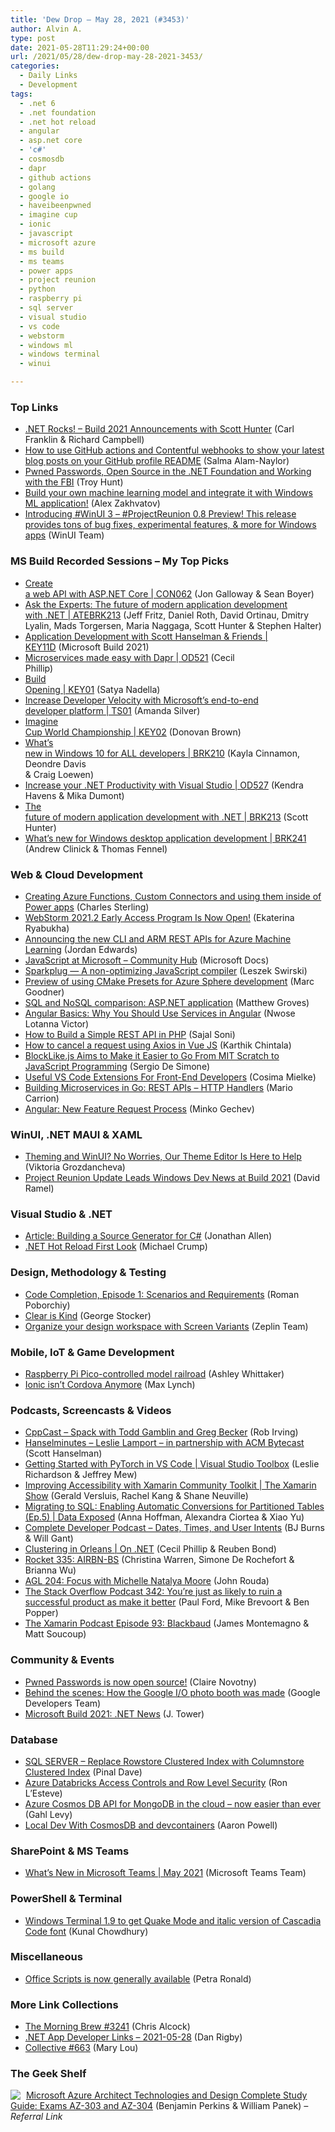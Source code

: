 ```yaml
---
title: 'Dew Drop – May 28, 2021 (#3453)'
author: Alvin A.
type: post
date: 2021-05-28T11:29:24+00:00
url: /2021/05/28/dew-drop-may-28-2021-3453/
categories:
  - Daily Links
  - Development
tags:
  - .net 6
  - .net foundation
  - .net hot reload
  - angular
  - asp.net core
  - 'c#'
  - cosmosdb
  - dapr
  - github actions
  - golang
  - google io
  - haveibeenpwned
  - imagine cup
  - ionic
  - javascript
  - microsoft azure
  - ms build
  - ms teams
  - power apps
  - project reunion
  - python
  - raspberry pi
  - sql server
  - visual studio
  - vs code
  - webstorm
  - windows ml
  - windows terminal
  - winui

---
```

### <a name="top"></a>Top Links

  * <a href="http://www.dotnetrocks.com/default.aspx?ShowNum=1741" target="_blank" rel="noopener">.NET Rocks! &#8211; Build 2021 Announcements with Scott Hunter</a> (Carl Franklin & Richard Campbell)
  * <a href="https://whitep4nth3r.com/blog/how-to-github-actions-contentful-webhooks-to-show-latest-blog-posts-readme" target="_blank" rel="noopener">How to use GitHub actions and Contentful webhooks to show your latest blog posts on your GitHub profile README</a> (Salma Alam-Naylor)
  * <a href="http://feedproxy.google.com/~r/TroyHunt/~3/PxCNImjQffQ/" target="_blank" rel="noopener">Pwned Passwords, Open Source in the .NET Foundation and Working with the FBI</a> (Troy Hunt)
  * <a href="https://devblogs.microsoft.com/windowsai/build-your-own-machine-learning-model-and-integrate-it-with-windows-ml-application/?WT.mc_id=DOP-MVP-4025064" target="_blank" rel="noopener">Build your own machine learning model and integrate it with Windows ML application!</a> (Alex Zakhvatov)
  * <a href="https://twitter.com/WindowsUI/status/1398034600052498434" target="_blank" rel="noopener">Introducing #WinUI 3 &#8211; #ProjectReunion 0.8 Preview! This release provides tons of bug fixes, experimental features, & more for Windows apps</a> (WinUI Team)



### MS Build Recorded Sessions &#8211; My Top Picks

<!--StartFragment--></p> 

  * <a href="http://www.youtube.com/watch?v=k6bEXc2Q_Wg" target="_blank" rel="noopener">Create<br /> a web API with ASP.NET Core | CON062</a> (Jon Galloway & Sean Boyer)
  * <a href="https://www.youtube.com/watch?v=SMz_QDZYZCw&ab_channel=MicrosoftDeveloper" target="_blank" rel="noopener">Ask the Experts: The future of modern application development<br /> with .NET | ATEBRK213</a> (Jeff Fritz, Daniel Roth, David Ortinau, Dmitry  
    Lyalin, Mads Torgersen, Maria Naggaga, Scott Hunter & Stephen Halter)
  * <a href="https://www.youtube.com/watch?v=EWYYgEkGJfs&ab_channel=MicrosoftDeveloper" target="_blank" rel="noopener">Application Development with Scott Hanselman & Friends |<br /> KEY11D</a> (Microsoft Build 2021)
  * <a href="http://www.youtube.com/watch?v=DyKYB76SDx0" target="_blank" rel="noopener">Microservices made easy with Dapr | OD521</a> (Cecil  
    Phillip)
  * <a href="http://www.youtube.com/watch?v=KQt0v950h6k" target="_blank" rel="noopener">Build<br /> Opening | KEY01</a> (Satya Nadella)
  * <a href="http://www.youtube.com/watch?v=jeCmyZuG8Ig" target="_blank" rel="noopener">Increase Developer Velocity with Microsoft’s end-to-end<br /> developer platform | TS01</a> (Amanda Silver)
  * <a href="http://www.youtube.com/watch?v=6Uiq7vt6Eto" target="_blank" rel="noopener">Imagine<br /> Cup World Championship | KEY02</a> (Donovan Brown)
  * <a href="http://www.youtube.com/watch?v=hzmtaS5I29Q" target="_blank" rel="noopener">What&#8217;s<br /> new in Windows 10 for ALL developers | BRK210</a> (Kayla Cinnamon, Deondre Davis  
    & Craig Loewen)
  * <a href="http://www.youtube.com/watch?v=Ok-csh6FLL0" target="_blank" rel="noopener">Increase your .NET Productivity with Visual Studio | OD527</a> (Kendra Havens & Mika Dumont)
  * <a href="http://www.youtube.com/watch?v=2Ky28Et3gy0" target="_blank" rel="noopener">The<br /> future of modern application development with .NET | BRK213</a> (Scott  
    Hunter)
  * <a href="https://www.youtube.com/watch?v=U4ja4nZnwh4&ab_channel=MicrosoftDeveloperMicrosoftDeveloper" target="_blank" rel="noopener">What&#8217;s new for Windows desktop application development | BRK241</a> (Andrew Clinick & Thomas Fennel)



<!--EndFragment-->

### <a name="web"></a>Web & Cloud Development

  * <a href="https://sterlingsdotlife.wordpress.com/2021/05/27/creating-azure-functions-custom-connectors-and-using-them-inside-of-power-apps/" target="_blank" rel="noopener">Creating Azure Functions, Custom Connectors and using them inside of Power apps</a> (Charles Sterling)
  * <a href="https://blog.jetbrains.com/webstorm/2021/05/webstorm-2021-2-eap-1/" target="_blank" rel="noopener">WebStorm 2021.2 Early Access Program Is Now Open!</a> (Ekaterina Ryabukha)
  * <a href="https://techcommunity.microsoft.com/t5/azure-ai/announcing-the-new-cli-and-arm-rest-apis-for-azure-machine/ba-p/2393447?WT.mc_id=DOP-MVP-4025064" target="_blank" rel="noopener">Announcing the new CLI and ARM REST APIs for Azure Machine Learning</a> (Jordan Edwards)
  * <a href="https://docs.microsoft.com/en-us/javascript/?WT.mc_id=DOP-MVP-4025064" target="_blank" rel="noopener">JavaScript at Microsoft &#8211; Community Hub</a> (Microsoft Docs)
  * <a href="https://v8.dev/blog/sparkplug" target="_blank" rel="noopener">Sparkplug — A non-optimizing JavaScript compiler</a> (Leszek Swirski)
  * <a href="https://devblogs.microsoft.com/cppblog/preview-of-using-cmake-presets-for-azure-sphere-development/?WT.mc_id=DOP-MVP-4025064" target="_blank" rel="noopener">Preview of using CMake Presets for Azure Sphere development</a> (Marc Goodner)
  * <a href="https://blog.couchbase.com/sql-nosql-comparison-aspnet-application/" target="_blank" rel="noopener">SQL and NoSQL comparison: ASP.NET application</a> (Matthew Groves)
  * <a href="https://www.telerik.com/blogs/angular-basics-why-you-should-use-services-angular" target="_blank" rel="noopener">Angular Basics: Why You Should Use Services in Angular</a> (Nwose Lotanna Victor)
  * <a href="https://code.tutsplus.com/tutorials/how-to-build-a-simple-rest-api-in-php--cms-37000" target="_blank" rel="noopener">How to Build a Simple REST API in PHP</a> (Sajal Soni)
  * <a href="https://coderethinked.com/how-to-cancel-a-request-using-axios-in-vue-js/" target="_blank" rel="noopener">How to cancel a request using Axios in Vue JS</a> (Karthik Chintala)
  * <a href="https://www.infoq.com/news/2021/05/blocklike-js-scratch-programming/?utm_campaign=infoq_content&utm_source=infoq&utm_medium=feed&utm_term=global" target="_blank" rel="noopener">BlockLike.js Aims to Make it Easier to Go From MIT Scratch to JavaScript Programming</a> (Sergio De Simone)
  * <a href="https://smashingmagazine.com/2021/05/useful-vs-code-extensions-web-developers/" target="_blank" rel="noopener">Useful VS Code Extensions For Front-End Developers</a> (Cosima Mielke)
  * <a href="https://dev.to/mariocarrion/building-microservices-in-go-rest-apis-http-handlers-578g" target="_blank" rel="noopener">Building Microservices in Go: REST APIs &#8211; HTTP Handlers</a> (Mario Carrion)
  * <a href="https://blog.angular.io/new-feature-request-process-a9f69d106fc8?source=rss----447683c3d9a3---4" target="_blank" rel="noopener">Angular: New Feature Request Process</a> (Minko Gechev)



### <a name="silverlight"></a>WinUI, .NET MAUI & XAML

  * <a href="https://www.telerik.com/blogs/theming-winui-no-worries-our-theme-editor-here-to-help" target="_blank" rel="noopener">Theming and WinUI? No Worries, Our Theme Editor Is Here to Help</a> (Viktoria Grozdancheva)
  * <a href="https://visualstudiomagazine.com/articles/2021/05/27/build-win-dev.aspx" target="_blank" rel="noopener">Project Reunion Update Leads Windows Dev News at Build 2021</a> (David Ramel)



### <a name="dotnet"></a>Visual Studio & .NET

  * <a href="https://www.infoq.com/articles/CSharp-Source-Generator/?utm_campaign=infoq_content&utm_source=infoq&utm_medium=feed&utm_term=global" target="_blank" rel="noopener">Article: Building a Source Generator for C#</a> (Jonathan Allen)
  * <a href="https://dev.to/mbcrump/net-hot-reload-first-look-11jj" target="_blank" rel="noopener">.NET Hot Reload First Look</a> (Michael Crump)



### <a name="design"></a>Design, Methodology & Testing

  * <a href="https://blog.jetbrains.com/blog/2021/05/28/code-completion-episode-1-scenarios-and-requirements/" target="_blank" rel="noopener">Code Completion, Episode 1: Scenarios and Requirements</a> (Roman Poborchiy)
  * <a href="https://georgestocker.com/2021/05/27/clear-is-kind/" target="_blank" rel="noopener">Clear is Kind</a> (George Stocker)
  * <a href="https://blog.zeplin.io/organize-your-design-workspace-with-screen-variants-b40564c00fe8?source=rss----42748f0aa96f---4" target="_blank" rel="noopener">Organize your design workspace with Screen Variants</a> (Zeplin Team)



### <a name="mobile"></a>Mobile, IoT & Game Development

  * <a href="https://www.raspberrypi.org/blog/raspberry-pi-pico-controlled-model-railroad/" target="_blank" rel="noopener">Raspberry Pi Pico-controlled model railroad</a> (Ashley Whittaker)
  * <a href="https://ionicframework.com/blog/ionic-isnt-cordova-anymore/" target="_blank" rel="noopener">Ionic isn’t Cordova Anymore</a> (Max Lynch)



### <a name="podcasts"></a>Podcasts, Screencasts & Videos

  * <a href="https://cppcast.libsyn.com/spack-with-todd-gamblin-and-greg-becker" target="_blank" rel="noopener">CppCast &#8211; Spack with Todd Gamblin and Greg Becker</a> (Rob Irving)
  * <a href="https://www.hanselminutes.com" target="_blank" rel="noopener">Hanselminutes &#8211; Leslie Lamport &#8211; in partnership with ACM Bytecast</a> (Scott Hanselman)
  * <a href="https://channel9.msdn.com/Shows/Visual-Studio-Toolbox/Getting-Started-with-PyTorch-in-VS-Code?WT.mc_id=DOP-MVP-4025064" target="_blank" rel="noopener">Getting Started with PyTorch in VS Code | Visual Studio Toolbox</a> (Leslie Richardson & Jeffrey Mew)
  * <a href="https://channel9.msdn.com/Shows/XamarinShow/Improving-Accessibility-with-Xamarin-Community-Toolkit?WT.mc_id=DOP-MVP-4025064" target="_blank" rel="noopener">Improving Accessibility with Xamarin Community Toolkit | The Xamarin Show</a> (Gerald Versluis, Rachel Kang & Shane Neuville)
  * <a href="https://channel9.msdn.com/Shows/Data-Exposed/Migrating-to-SQL-Enabling-Automatic-Conversions-for-Partitioned-Tables-Ep5?WT.mc_id=DOP-MVP-4025064" target="_blank" rel="noopener">Migrating to SQL: Enabling Automatic Conversions for Partitioned Tables (Ep.5) | Data Exposed</a> (Anna Hoffman, Alexandra Ciortea & Xiao Yu)
  * <a href="https://completedeveloperpodcast.com/dates-times-and-user-intents/?utm_source=rss&utm_medium=rss&utm_campaign=dates-times-and-user-intents" target="_blank" rel="noopener">Complete Developer Podcast &#8211; Dates, Times, and User Intents</a> (BJ Burns & Will Gant)
  * <a href="https://channel9.msdn.com/Shows/On-NET/Clustering-in-Orleans?WT.mc_id=DOP-MVP-4025064" target="_blank" rel="noopener">Clustering in Orleans | On .NET</a> (Cecil Phillip & Reuben Bond)
  * <a href="http://relay.fm/rocket/335" target="_blank" rel="noopener">Rocket 335: AIRBN-BS</a> (Christina Warren, Simone De Rochefort & Brianna Wu)
  * <a href="https://www.ageekleader.com/agl-204-focus-with-michelle-natalya-moore/" target="_blank" rel="noopener">AGL 204: Focus with Michelle Natalya Moore</a> (John Rouda)
  * <a href="https://stackoverflow.blog/2021/05/28/podcast-342-youre-just-as-likely-to-ruin-a-successful-product-as-make-it-better/" target="_blank" rel="noopener">The Stack Overflow Podcast 342: You’re just as likely to ruin a successful product as make it better</a> (Paul Ford, Mike Brevoort & Ben Popper)
  * <a href="https://www.xamarinpodcast.com/93" target="_blank" rel="noopener">The Xamarin Podcast Episode 93: Blackbaud</a> (James Montemagno & Matt Soucoup)



### <a name="events"></a>Community & Events

  * <a href="https://dotnetfoundation.org/blog/2021/05/27/pwned-passwords-is-now-open-source" target="_blank" rel="noopener">Pwned Passwords is now open source!</a> (Claire Novotny)
  * <a href="http://feedproxy.google.com/~r/GDBcode/~3/gs2QECafc3s/behind-scenes-how-google-io-photo-booth-was-made.html" target="_blank" rel="noopener">Behind the scenes: How the Google I/O photo booth was made</a> (Google Developers Team)
  * <a href="https://trailheadtechnology.com/microsoft-build-2021-net-news/?utm_source=rss&utm_medium=rss&utm_campaign=microsoft-build-2021-net-news" target="_blank" rel="noopener">Microsoft Build 2021: .NET News</a> (J. Tower)



### <a name="sql"></a>Database

  * <a href="https://blog.sqlauthority.com/2021/05/28/sql-server-replace-rowstore-clustered-index-with-columnstore-clustered-index/?utm_source=rss&utm_medium=rss&utm_campaign=sql-server-replace-rowstore-clustered-index-with-columnstore-clustered-index" target="_blank" rel="noopener">SQL SERVER – Replace Rowstore Clustered Index with Columnstore Clustered Index</a> (Pinal Dave)
  * <a href="http://feedproxy.google.com/~r/MSSQLTips-LatestSqlServerTips/~3/-V77FW3REcU/" target="_blank" rel="noopener">Azure Databricks Access Controls and Row Level Security</a> (Ron L&#8217;Esteve)
  * <a href="https://devblogs.microsoft.com/cosmosdb/azure-cosmos-db-api-for-mongodb-in-the-cloud-now-easier-than-ever/?WT.mc_id=DOP-MVP-4025064" target="_blank" rel="noopener">Azure Cosmos DB API for MongoDB in the cloud – now easier than ever</a> (Gahl Levy)
  * <a href="https://www.aaron-powell.com/posts/2021-05-27-local-dev-with-cosmosdb-and-devcontainers/" target="_blank" rel="noopener">Local Dev With CosmosDB and devcontainers</a> (Aaron Powell)



### <a name="sp"></a>SharePoint & MS Teams

  * <a href="https://techcommunity.microsoft.com/t5/microsoft-teams-blog/what-s-new-in-microsoft-teams-may-2021/ba-p/2391927?WT.mc_id=DOP-MVP-4025064" target="_blank" rel="noopener">What’s New in Microsoft Teams | May 2021</a> (Microsoft Teams Team)



### <a name="ps"></a>PowerShell & Terminal

  * <a href="http://feedproxy.google.com/~r/kunal2383/~3/FDHMzvZNXNI/windows-terminal.html" target="_blank" rel="noopener">Windows Terminal 1.9 to get Quake Mode and italic version of Cascadia Code font</a> (Kunal Chowdhury)



### <a name="misc"></a>Miscellaneous

  * <a href="https://techcommunity.microsoft.com/t5/excel-blog/office-scripts-is-now-generally-available/ba-p/2352548?WT.mc_id=DOP-MVP-4025064" target="_blank" rel="noopener">Office Scripts is now generally available</a> (Petra Ronald)



### <a name="links"></a>More Link Collections

  * <a href="http://feedproxy.google.com/~r/ReflectivePerspective/~3/fvQE2vFbhRY/" target="_blank" rel="noopener">The Morning Brew #3241</a> (Chris Alcock)
  * <a href="https://links.danrigby.com/2021/05/app-developer-links-2021-05-28/" target="_blank" rel="noopener">.NET App Developer Links &#8211; 2021-05-28</a> (Dan Rigby)
  * <a href="http://feedproxy.google.com/~r/tympanus/~3/Xk1qiFJCwHA/" target="_blank" rel="noopener">Collective #663</a> (Mary Lou)



### <a name="shelf"></a>The Geek Shelf

<a href="https://www.amazon.com/dp/1119559537/?tag=amavin-20" target="_blank" rel="noopener"><img decoding="async" align="left" style="margin: 0px 5px 0px 0px; border: 0px currentcolor; border-image: none; float: left; display: inline; background-image: none;" src="https://m.media-amazon.com/images/I/51J-AMWoSmL._SS135_.jpg" border="0" /></a>&nbsp;<a href="https://www.amazon.com/dp/1119559537/?tag=amavin-20" target="_blank" rel="noopener">Microsoft Azure Architect Technologies and Design Complete Study Guide: Exams AZ-303 and AZ-304</a> (Benjamin Perkins & William Panek) _&#8211; Referral Link_